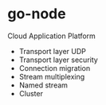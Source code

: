 # go-node
Cloud Application Platform
* Transport layer UDP
* Transport layer security
* Connection migration
* Stream multiplexing
* Named stream
* Cluster

